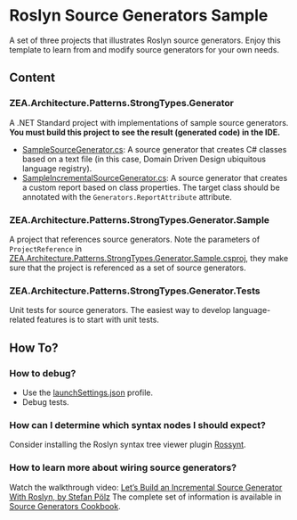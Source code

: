 # Roslyn Source Generators Sample

A set of three projects that illustrates Roslyn source generators. Enjoy this template to learn from and modify source generators for your own needs.

## Content
### ZEA.Architecture.Patterns.StrongTypes.Generator
A .NET Standard project with implementations of sample source generators.
**You must build this project to see the result (generated code) in the IDE.**

- [SampleSourceGenerator.cs](SampleSourceGenerator.cs): A source generator that creates C# classes based on a text file (in this case, Domain Driven Design ubiquitous language registry).
- [SampleIncrementalSourceGenerator.cs](SampleIncrementalSourceGenerator.cs): A source generator that creates a custom report based on class properties. The target class should be annotated with the `Generators.ReportAttribute` attribute.

### ZEA.Architecture.Patterns.StrongTypes.Generator.Sample
A project that references source generators. Note the parameters of `ProjectReference` in [ZEA.Architecture.Patterns.StrongTypes.Generator.Sample.csproj](../ZEA.Architecture.Patterns.StrongTypes.Generator.Sample/ZEA.Architecture.Patterns.StrongTypes.Generator.Sample.csproj), they make sure that the project is referenced as a set of source generators. 

### ZEA.Architecture.Patterns.StrongTypes.Generator.Tests
Unit tests for source generators. The easiest way to develop language-related features is to start with unit tests.

## How To?
### How to debug?
- Use the [launchSettings.json](Properties/launchSettings.json) profile.
- Debug tests.

### How can I determine which syntax nodes I should expect?
Consider installing the Roslyn syntax tree viewer plugin [Rossynt](https://plugins.jetbrains.com/plugin/16902-rossynt/).

### How to learn more about wiring source generators?
Watch the walkthrough video: [Let’s Build an Incremental Source Generator With Roslyn, by Stefan Pölz](https://youtu.be/azJm_Y2nbAI)
The complete set of information is available in [Source Generators Cookbook](https://github.com/dotnet/roslyn/blob/main/docs/features/source-generators.cookbook.md).
